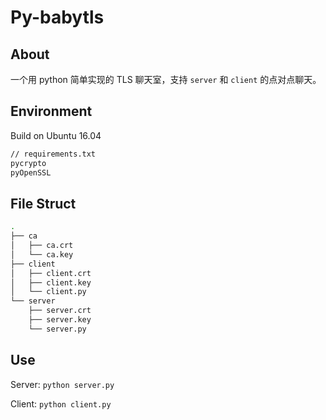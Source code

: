 # Py-babytls

## About

一个用 python 简单实现的 TLS 聊天室，支持 `server` 和 `client` 的点对点聊天。

## Environment

Build on Ubuntu 16.04

```bash
// requirements.txt
pycrypto
pyOpenSSL
```

## File Struct

```bash
.
├── ca
│   ├── ca.crt
│   └── ca.key
├── client
│   ├── client.crt
│   ├── client.key
│   └── client.py
└── server
    ├── server.crt
    ├── server.key
    └── server.py
```

## Use

Server: `python server.py`

Client: `python client.py`
